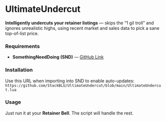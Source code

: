 # UltimateUndercut
**Intelligently undercuts your retainer listings** — skips the “1 gil troll” and ignores unrealistic highs, using recent market and sales data to pick a sane top-of-list price.  

### Requirements
- **SomethingNeedDoing (SND)** — [GitHub Link](https://github.com/Jaksuhn/SomethingNeedDoing)  

### Installation  
Use this URL when importing into SND to enable auto-updates:  
`https://github.com/StackBLU/UltimateUndercut/blob/main/UltimateUndercut.lua`

### Usage  
Just run it at your **Retainer Bell**. The script will handle the rest.  